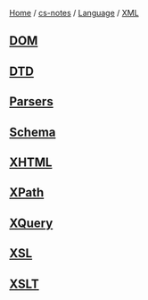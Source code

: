 [Home](https://mengxianbin.github.io) /
[cs-notes](https://mengxianbin.github.io/cs-notes/site) /
[Language](https://mengxianbin.github.io/cs-notes/site/Language) /
[XML](https://mengxianbin.github.io/cs-notes/site/Language/XML)

## [DOM](https://mengxianbin.github.io/cs-notes/site/Language/XML/DOM)

## [DTD](https://mengxianbin.github.io/cs-notes/site/Language/XML/DTD)

## [Parsers](https://mengxianbin.github.io/cs-notes/site/Language/XML/Parsers/)

## [Schema](https://mengxianbin.github.io/cs-notes/site/Language/XML/Schema)

## [XHTML](https://mengxianbin.github.io/cs-notes/site/Language/XML/XHTML)

## [XPath](https://mengxianbin.github.io/cs-notes/site/Language/XML/XPath)

## [XQuery](https://mengxianbin.github.io/cs-notes/site/Language/XML/XQuery)

## [XSL](https://mengxianbin.github.io/cs-notes/site/Language/XML/XSL)

## [XSLT](https://mengxianbin.github.io/cs-notes/site/Language/XML/XSLT)
